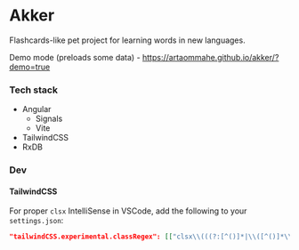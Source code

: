 # Akker

Flashcards-like pet project for learning words in new languages.

Demo mode (preloads some data) - https://artaommahe.github.io/akker/?demo=true

### Tech stack

- Angular
  - Signals
  - Vite
- TailwindCSS
- RxDB

### Dev

#### TailwindCSS

For proper `clsx` IntelliSense in VSCode, add the following to your `settings.json`:

```json
"tailwindCSS.experimental.classRegex": [["clsx\\(((?:[^()]*|\\([^()]*\\))*)\\)", "(?:'|\"|`)([^']*)(?:'|\"|`)"]]
```
